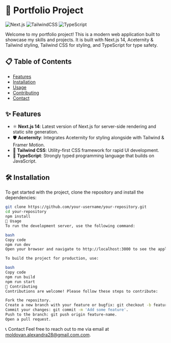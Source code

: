 
# 🚀 Portfolio Project

![Next.js](https://img.shields.io/badge/Next.js-14-000000?style=for-the-badge&logo=next.js)
![TailwindCSS](https://img.shields.io/badge/Tailwind_CSS-2DD3B6?style=for-the-badge&logo=tailwind-css&logoColor=white)
![TypeScript](https://img.shields.io/badge/TypeScript-3178C6?style=for-the-badge&logo=typescript&logoColor=white)

Welcome to my portfolio project! This is a modern web application built to showcase my skills and projects. It is built with Next.js 14, Aceternity & Tailwind styling, Tailwind CSS for styling, and TypeScript for type safety.

## 📋 Table of Contents

- [Features](#-features)
- [Installation](#-installation)
- [Usage](#-usage)
- [Contributing](#-contributing)
- [Contact](#-contact)

## ✨ Features

- ⚛️ **Next.js 14**: Latest version of Next.js for server-side rendering and static site generation.
- 🛡️ **Aceternity**: Integrates Aceternity  for styling alongside with Tailwind & Framer Motion.
- 🎨 **Tailwind CSS**: Utility-first CSS framework for rapid UI development.
- 📝 **TypeScript**: Strongly typed programming language that builds on JavaScript.

## 🛠️ Installation

To get started with the project, clone the repository and install the dependencies:

```bash
git clone https://github.com/your-username/your-repository.git
cd your-repository
npm install
🚀 Usage
To run the development server, use the following command:

bash
Copy code
npm run dev
Open your browser and navigate to http://localhost:3000 to see the application in action.

To build the project for production, use:

bash
Copy code
npm run build
npm run start
🤝 Contributing
Contributions are welcome! Please follow these steps to contribute:

Fork the repository.
Create a new branch with your feature or bugfix: git checkout -b feature-name.
Commit your changes: git commit -m 'Add some feature'.
Push to the branch: git push origin feature-name.
Open a pull request.
```

📞 Contact
Feel free to reach out to me via email at moldovan.alexandra28@gmail.com.com.
